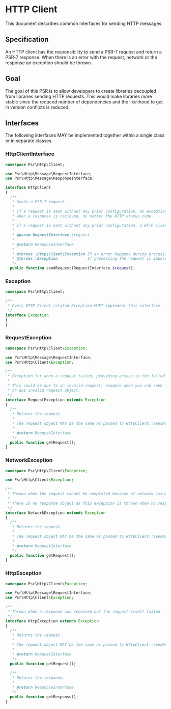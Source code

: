 HTTP Client
===========

This document describes common interfaces for sending HTTP messages.

## Specification

An HTTP client has the responsibility to send a PSR-7 request and return a PSR-7 
response. When there is an error with the request, network or the response an 
exception should be thrown. 

## Goal

The goal of this PSR is to allow developers to create libraries decoupled from libraries
sending HTTP requests. This would make libraries more stable since the reduced number of 
dependencies and the likelihood to get in version conflicts is reduced.

## Interfaces

The following interfaces MAY be implemented together within a single class or
in separate classes.

### HttpClientInterface

```php
namespace Psr\Http\Client;

use Psr\Http\Message\RequestInterface;
use Psr\Http\Message\ResponseInterface;

interface HttpClient
{
  /**
   * Sends a PSR-7 request.
   *
   * If a request is sent without any prior configuration, an exception MUST NOT be thrown 
   * when a response is recieved, no matter the HTTP status code.  
   * 
   * If a request is sent without any prior configuration, a HTTP client MUST NOT follow redirects.
   *
   * @param RequestInterface $request
   *
   * @return ResponseInterface
   *
   * @throws \Http\Client\Exception If an error happens during processing the request.
   * @throws \Exception             If processing the request is impossible (eg. bad configuration).
   */
  public function sendRequest(RequestInterface $request);
```

### Exception

```php
namespace Psr\Http\Client;

/**
 * Every HTTP Client related Exception MUST implement this interface.
 */
interface Exception
{
}
```

### RequestException

```php
namespace Psr\Http\Client\Exception;

use Psr\Http\Message\RequestInterface;
use Psr\Http\Client\Exception;

/**
 * Exception for when a request failed, providing access to the failed request.
 *
 * This could be due to an invalid request, example when you can seek in the request body stream
 * or due invalid request object. 
 */
interface RequestException extends Exception
{
  /**
   * Returns the request.
   *
   * The request object MAY be the same as passed to HttpClient::sendRequest()
   *
   * @return RequestInterface
   */
  public function getRequest();
}
```


### NetworkException

```php
namespace Psr\Http\Client\Exception;

use Psr\Http\Client\Exception;

/**
 * Thrown when the request cannot be completed because of network issues.
 *
 * There is no response object as this exception is thrown when no response has been received.
 */
interface NetworkException extends Exception
{
  /**
   * Returns the request.
   *
   * The request object MAY be the same as passed to HttpClient::sendRequest()
   *
   * @return RequestInterface
   */
  public function getRequest();
}
```

### HttpException

```php
namespace Psr\Http\Client\Exception;

use Psr\Http\Message\RequestInterface;
use Psr\Http\Client\Exception;

/**
 * Thrown when a response was received but the request itself failed.
 */
interface HttpException extends Exception
{
  /**
   * Returns the request.
   *
   * The request object MAY be the same as passed to HttpClient::sendRequest()
   *
   * @return RequestInterface
   */
  public function getRequest();
  
  /**
   * Returns the response.
   *
   * @return ResponseInterface
   */
  public function getResponse();
}
```



